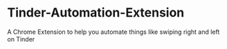 # Tinder-Automation-Extension
A Chrome Extension to help you automate things like swiping right and left on Tinder
